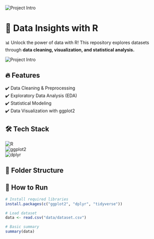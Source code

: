 ![Project Intro](assets/intro.gif)
# 🚀 Data Insights with R  
📊 Unlock the power of data with R! This repository explores datasets through **data cleaning, visualization, and statistical analysis.**  

![Project Intro](assets/intro.gif)  

## 🔥 Features  
✔️ Data Cleaning & Preprocessing  
✔️ Exploratory Data Analysis (EDA)  
✔️ Statistical Modeling  
✔️ Data Visualization with ggplot2  

## 🛠️ Tech Stack  
![R](https://img.shields.io/badge/R-276DC3?style=for-the-badge&logo=r&logoColor=white)  
![ggplot2](https://img.shields.io/badge/ggplot2-3776AB?style=for-the-badge&logo=r&logoColor=white)  
![dplyr](https://img.shields.io/badge/dplyr-1F65AE?style=for-the-badge&logo=r&logoColor=white)  

## 📂 Folder Structure  



## 🚀 How to Run  
```r
# Install required libraries
install.packages(c("ggplot2", "dplyr", "tidyverse"))

# Load dataset
data <- read.csv("data/dataset.csv")

# Basic summary
summary(data)
